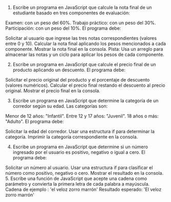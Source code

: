 1. Escribe un programa en JavaScript que calcule la nota final de un estudiante basado en tres componentes de evaluación:

Examen: con un peso del 60%.
Trabajo práctico: con un peso del 30%.
Participación: con un peso del 10%.
El programa debe:

Solicitar al usuario que ingrese las tres notas correspondientes (valores entre 0 y 10).
Calcular la nota final aplicando los pesos mencionados a cada componente.
Mostrar la nota final en la consola.
Pista: Usa un arreglo para almacenar las notas y un ciclo para aplicar los pesos de cada componente.

2. Escribe un programa en JavaScript que calcule el precio final de un producto aplicando un descuento. El programa debe:

Solicitar el precio original del producto y el porcentaje de descuento (valores numéricos).
Calcular el precio final restando el descuento al precio original.
Mostrar el precio final en la consola.

3. Escribe un programa en JavaScript que determine la categoría de un corredor según su edad. Las categorías son:

Menor de 12 años: "Infantil".
Entre 12 y 17 años: "Juvenil".
18 años o más: "Adulto".
El programa debe:

Solicitar la edad del corredor.
Usar una estructura if para determinar la categoría.
Imprimir la categoría correspondiente en la consola.

4. Escribe un programa en JavaScript que determine si un número ingresado por el usuario es positivo, negativo o igual a cero. El programa debe:

Solicitar un número al usuario.
Usar una estructura if para clasificar el número como positivo, negativo o cero.
Mostrar el resultado en la consola. 5. Escribe una función de JavaScript que acepte una cadena como parámetro y convierta la primera letra de cada palabra a mayúscula. Cadena de ejemplo : 'el veloz zorro marrón' Resultado esperado: 'El veloz zorro marrón'
